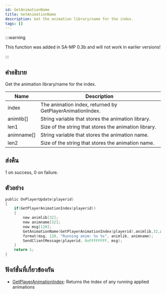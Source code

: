```yaml
---
id: GetAnimationName
title: GetAnimationName
description: Get the animation library/name for the index.
tags: []
---
```


:::warning

This function was added in SA-MP 0.3b and will not work in earlier versions!

:::

## คำอธิบาย

Get the animation library/name for the index.

| Name       | Description                                               |
| ---------- | --------------------------------------------------------- |
| index      | The animation index, returned by GetPlayerAnimationIndex. |
| animlib[]  | String variable that stores the animation library.        |
| len1       | Size of the string that stores the animation library.     |
| animname[] | String variable that stores the animation name.           |
| len2       | Size of the string that stores the animation name.        |

## ส่งคืน

1 on success, 0 on failure.

## ตัวอย่าง

```c
public OnPlayerUpdate(playerid)
{
    if(GetPlayerAnimationIndex(playerid))
    {
        new animlib[32];
        new animname[32];
        new msg[128];
        GetAnimationName(GetPlayerAnimationIndex(playerid),animlib,32,animname,32);
        format(msg, 128, "Running anim: %s %s", animlib, animname);
        SendClientMessage(playerid, 0xFFFFFFFF, msg);
    }
    return 1;
}
```

## ฟังก์ชั่นที่เกี่ยวข้องกัน

- [GetPlayerAnimationIndex](../functions/GetPlayerAnimationIndex): Returns the index of any running applied animations
